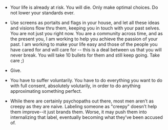 - Your life is already at risk. You will die. Only make optimal
  choices. Do not lower your standards ever.

- Use screens as portaits and flags in your house, and let all these
  ideas and visions flow thru them, keeping you in touch with your
  past selves. You are not just you right now. You are a community
  across time, and as the present you, I am working to help you
  achieve the passion of your past. I am working to make your life
  easy and those of the people you have cared for and will care for
  -- this is a deal between us that you will never break. You will
  take 10 bullets for them and still keep going. Take care ;)

- Give.

- You have to suffer voluntarily. You have to do everything you want
  to do with full consent, absolutely volutarily, in order to do
  anything approximating something perfect.

- While there are certainly psychopaths out there,
  most men aren’t as creepy as they are naive.
  Labeling someone as "creepy" doesn’t help them
  improve--it just brands them.
  Worse, it may push them into internalizing that label,
  eventually becoming what they’ve been accused of.
